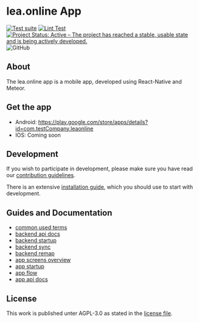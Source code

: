 # lea.online App

[![Test suite](https://github.com/leaonline/leaonline-app/actions/workflows/jest_test.yml/badge.svg)](https://github.com/leaonline/leaonline-app/actions/workflows/jest_test.yml)
[![Lint Test](https://github.com/leaonline/leaonline-app/actions/workflows/lint_test.yml/badge.svg)](https://github.com/leaonline/leaonline-app/actions/workflows/lint_test.yml)
[![Project Status: Active – The project has reached a stable, usable state and is being actively developed.](https://www.repostatus.org/badges/latest/active.svg)](https://www.repostatus.org/#active)
![GitHub](https://img.shields.io/github/license/leaonline/leaonline-app)

## About

The lea.online app is a mobile app, developed using React-Native and Meteor.


## Get the app

- Android: https://play.google.com/store/apps/details?id=com.testCompany.leaonline
- IOS: Coming soon 


## Development

If you wish to participate in development, please make sure you have read our
[contribution guidelines](./docs/guide/CONTRIBUTIONS.md).

There is an extensive [installation guide](./docs/guide/INSTALLATION.md), which you should use to start with 
development.

## Guides and Documentation

- [common used terms](./docs/guide/COMMON_TERMS.md)
- [backend api docs](./docs/api/backend)
- [backend startup](./docs/guide/BACKEND_STARTUP.md)
- [backend sync](./docs/guide/BACKEND_SYNC.md)
- [backend remap](./docs/guide/BACKEND_REMAP.md)
- [app screens overview](./arch/screens)
- [app startup](./docs/guide/APP_STARTUP.md)
- [app flow](./docs/guide/APP_FLOW.md)
- [app api docs](./docs/api/app)

## License

This work is published unter AGPL-3.0 as stated in the [license file](./LICENSE).
